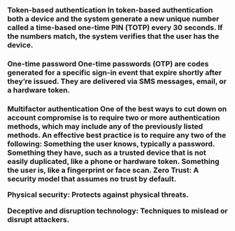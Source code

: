 
 <h1 Summarizing Fundamental Security Concepts>
  <h2 Confidentiality: Ensures sensitive information remains shielded and access is granted only to authorized users.
    Integrity: Ensures data remains unaltered and trustworthy.
    Availability: Guarantees that digital assets and services are accessible when needed.
    Non-repudiation: Ensures that actions cannot be denied.
    Authentication, Authorization, and Accounting (AAA): Key principles for managing user access.>

  </table A process that companies use to confirm that only the right people, services, and apps with the right permissions can get organizational resources. Take the iPhone, for example. Unlocking the early versions required a multi-digit passcode. Then Apple introduced Touch ID, which would unlock the phone with a fingerprint reader. The latest version, just out, is the iPhone X, which can use its camera to perform facial recognition to authenticate a user.>
    <h2 Gap analysis: Identifies security weaknesses>

  <h3 Password-based authentication>

   </table Password-based authentication is the most common form of authentication. Many apps and services require people to create passwords that use a combination of numbers, letters, and symbols to reduce the risk that a bad actor will guess them. However, passwords also create security and usability challenges. It’s difficult for people to come up with and memorize a unique password for each of their online accounts, which is why they often reuse passwords. And attackers use many tactics to guess or steal passwords or lure people into sharing them unwillingly. For this reason, organizations are moving away from passwords to other more secure forms of authentication.>
  <h3 Certificate-based authentication>

  <table Certificate-based authentication is an encrypted method that enables devices and people to identify themselves to other devices and systems. Two common examples are a smart card or when an employee’s device sends a digital certificate to a network or server.>
  <h3 Biometric authentication>
   </table In biometric authentication, people verify their identity using biological features. For example, many people use their finger or thumb to sign in to their phones, and some computers scan a person’s face or retina to verify their identity. This type of authentication is increasingly popular because it’s easy for people—they don’t have to memorize anything—and it’s difficult for bad actors to steal, making it more secure than passwords.>
  <h3> Token-based authentication
     In token-based authentication both a device and the system generate a new unique number called a time-based one-time PIN (TOTP) every 30 seconds. If the numbers match, the system verifies that the user has the device.
  <h3> One-time password
      One-time passwords (OTP) are codes generated for a specific sign-in event that expire shortly after they’re issued. They are delivered via SMS messages, email, or a hardware token.
  <h3> Multifactor authentication
      One of the best ways to cut down on account compromise is to require two or more authentication methods, which may include any of the previously listed methods. An effective best practice is to require any two of the following:
      Something the user knows, typically a password.
      Something they have, such as a trusted device that is not easily duplicated, like a phone or hardware token.
      Something the user is, like a fingerprint or face scan.
Zero Trust: A security model that assumes no trust by default.

Physical security: Protects against physical threats.

Deceptive and disruption technology: Techniques to mislead or disrupt attackers.
